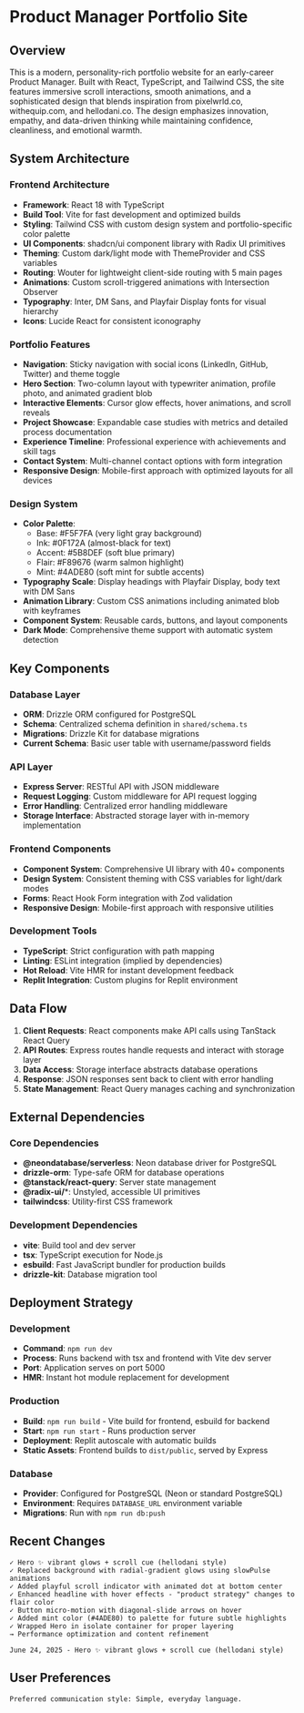 # Product Manager Portfolio Site

## Overview

This is a modern, personality-rich portfolio website for an early-career Product Manager. Built with React, TypeScript, and Tailwind CSS, the site features immersive scroll interactions, smooth animations, and a sophisticated design that blends inspiration from pixelwrld.co, withequip.com, and hellodani.co. The design emphasizes innovation, empathy, and data-driven thinking while maintaining confidence, cleanliness, and emotional warmth.

## System Architecture

### Frontend Architecture
- **Framework**: React 18 with TypeScript
- **Build Tool**: Vite for fast development and optimized builds
- **Styling**: Tailwind CSS with custom design system and portfolio-specific color palette
- **UI Components**: shadcn/ui component library with Radix UI primitives
- **Theming**: Custom dark/light mode with ThemeProvider and CSS variables
- **Routing**: Wouter for lightweight client-side routing with 5 main pages
- **Animations**: Custom scroll-triggered animations with Intersection Observer
- **Typography**: Inter, DM Sans, and Playfair Display fonts for visual hierarchy
- **Icons**: Lucide React for consistent iconography

### Portfolio Features
- **Navigation**: Sticky navigation with social icons (LinkedIn, GitHub, Twitter) and theme toggle
- **Hero Section**: Two-column layout with typewriter animation, profile photo, and animated gradient blob
- **Interactive Elements**: Cursor glow effects, hover animations, and scroll reveals
- **Project Showcase**: Expandable case studies with metrics and detailed process documentation
- **Experience Timeline**: Professional experience with achievements and skill tags
- **Contact System**: Multi-channel contact options with form integration
- **Responsive Design**: Mobile-first approach with optimized layouts for all devices

### Design System
- **Color Palette**: 
  - Base: #F5F7FA (very light gray background)
  - Ink: #0F172A (almost-black for text)
  - Accent: #5B8DEF (soft blue primary)
  - Flair: #F89676 (warm salmon highlight)
  - Mint: #4ADE80 (soft mint for subtle accents)
- **Typography Scale**: Display headings with Playfair Display, body text with DM Sans
- **Animation Library**: Custom CSS animations including animated blob with keyframes
- **Component System**: Reusable cards, buttons, and layout components
- **Dark Mode**: Comprehensive theme support with automatic system detection

## Key Components

### Database Layer
- **ORM**: Drizzle ORM configured for PostgreSQL
- **Schema**: Centralized schema definition in `shared/schema.ts`
- **Migrations**: Drizzle Kit for database migrations
- **Current Schema**: Basic user table with username/password fields

### API Layer
- **Express Server**: RESTful API with JSON middleware
- **Request Logging**: Custom middleware for API request logging
- **Error Handling**: Centralized error handling middleware
- **Storage Interface**: Abstracted storage layer with in-memory implementation

### Frontend Components
- **Component System**: Comprehensive UI library with 40+ components
- **Design System**: Consistent theming with CSS variables for light/dark modes
- **Forms**: React Hook Form integration with Zod validation
- **Responsive Design**: Mobile-first approach with responsive utilities

### Development Tools
- **TypeScript**: Strict configuration with path mapping
- **Linting**: ESLint integration (implied by dependencies)
- **Hot Reload**: Vite HMR for instant development feedback
- **Replit Integration**: Custom plugins for Replit environment

## Data Flow

1. **Client Requests**: React components make API calls using TanStack React Query
2. **API Routes**: Express routes handle requests and interact with storage layer
3. **Data Access**: Storage interface abstracts database operations
4. **Response**: JSON responses sent back to client with error handling
5. **State Management**: React Query manages caching and synchronization

## External Dependencies

### Core Dependencies
- **@neondatabase/serverless**: Neon database driver for PostgreSQL
- **drizzle-orm**: Type-safe ORM for database operations
- **@tanstack/react-query**: Server state management
- **@radix-ui/***: Unstyled, accessible UI primitives
- **tailwindcss**: Utility-first CSS framework

### Development Dependencies
- **vite**: Build tool and dev server
- **tsx**: TypeScript execution for Node.js
- **esbuild**: Fast JavaScript bundler for production builds
- **drizzle-kit**: Database migration tool

## Deployment Strategy

### Development
- **Command**: `npm run dev`
- **Process**: Runs backend with tsx and frontend with Vite dev server
- **Port**: Application serves on port 5000
- **HMR**: Instant hot module replacement for development

### Production
- **Build**: `npm run build` - Vite build for frontend, esbuild for backend
- **Start**: `npm run start` - Runs production server
- **Deployment**: Replit autoscale with automatic builds
- **Static Assets**: Frontend builds to `dist/public`, served by Express

### Database
- **Provider**: Configured for PostgreSQL (Neon or standard PostgreSQL)
- **Environment**: Requires `DATABASE_URL` environment variable
- **Migrations**: Run with `npm run db:push`

## Recent Changes

```
✓ Hero ✨ vibrant glows + scroll cue (hellodani style)
✓ Replaced background with radial-gradient glows using slowPulse animations
✓ Added playful scroll indicator with animated dot at bottom center
✓ Enhanced headline with hover effects - "product strategy" changes to flair color
✓ Button micro-motion with diagonal-slide arrows on hover
✓ Added mint color (#4ADE80) to palette for future subtle highlights
✓ Wrapped Hero in isolate container for proper layering
→ Performance optimization and content refinement

June 24, 2025 - Hero ✨ vibrant glows + scroll cue (hellodani style)
```

## User Preferences

```
Preferred communication style: Simple, everyday language.
```